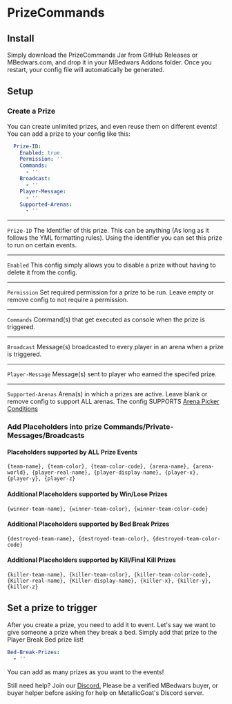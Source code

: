 # PrizeCommands

## Install
Simply download the PrizeCommands Jar from GitHub Releases or MBedwars.com, and drop it in your MBedwars Addons folder. 
Once you restart, your config file will automatically be generated.

## Setup
### Create a Prize
You can create unlimited prizes, and even reuse them on different events!
You can add a prize to your config like this:
```yml
  Prize-ID:
    Enabled: true
    Permission: ''
    Commands:
      - ''
    Broadcast:
      - ''
    Player-Message:
      - ''
    Supported-Arenas:
      - ''
```

---
`Prize-ID` The Identifier of this prize. This can be anything (As long as it follows the YML formatting rules). 
Using the identifier you can set this prize to run on certain events.

---
`Enabled` This config simply allows you to disable a prize without having to delete it from the config.

---
`Permission` Set required permission for a prize to be run. Leave empty or remove config to not require a permission.

---
`Commands` Command(s) that get executed as console when the prize is triggered.

---
`Broadcast` Message(s) broadcasted to every player in an arena when a prize is triggered.

---
`Player-Message` Message(s) sent to player who earned the specifed prize.

---
`Supported-Arenas` Arena(s) in which a prizes are active. Leave blank or remove config to support ALL arenas. The config SUPPORTS [Arena Picker Conditions](https://wiki.mbedwars.com/en/Features/Arena-Picker)

### Add Placeholders into prize Commands/Private-Messages/Broadcasts
#### Placeholders supported by ALL Prize Events
`{team-name}, {team-color}, {team-color-code}, {arena-name}, {arena-world}, {player-real-name}, {player-display-name}, {player-x}, {player-y}, {player-z}`
#### Additional Placeholders supported by Win/Lose Prizes
`{winner-team-name}, {winner-team-color}, {winner-team-color-code}`
#### Additional Placeholders supported by Bed Break Prizes
`{destroyed-team-name}, {destroyed-team-color}, {destroyed-team-color-code}`
#### Additional Placeholders supported by Kill/Final Kill Prizes
`{killer-team-name}, {killer-team-color}, {killer-team-color-code}, {Killer-real-name}, {Killer-display-name}, {killer-x}, {killer-y}, {killer-z}`

## Set a prize to trigger
After you create a prize, you need to add it to event. Let's say we want to give someone a prize when they break a bed. 
Simply add that prize to the Player Break Bed prize list!
```yml
Bed-Break-Prizes:
  - ''
```
You can add as many prizes as you want to the events!

Still need help? Join our [Discord.](https://discord.gg/3mJuxUW) Please be a verified MBedwars buyer, or buyer helper before asking for help on MetallicGoat's Discord server.